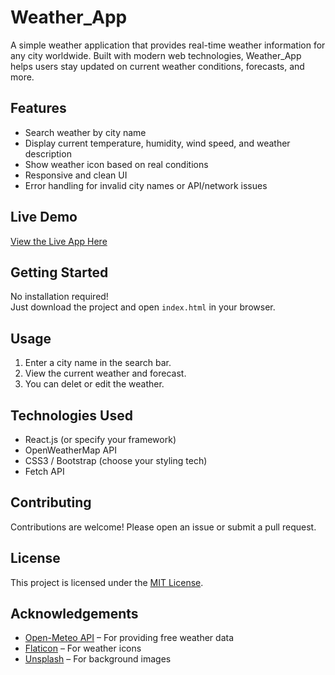 # Weather_App

A simple  weather application that provides real-time weather information for any city worldwide. Built with modern web technologies, Weather_App helps users stay updated on current weather conditions, forecasts, and more.

##  Features

-  Search weather by city name  
-  Display current temperature, humidity, wind speed, and weather description  
-  Show weather icon based on real conditions  
-  Responsive and clean UI  
-  Error handling for invalid city names or API/network issues

## Live Demo

[View the Live App Here](https://praxcedes-kabeya.github.io/weather-app/)  


## Getting Started

No installation required!  
Just  download the project and open `index.html` in your browser.  


## Usage

1. Enter a city name in the search bar.
2. View the current weather and forecast.
3. You can delet or edit the weather.

## Technologies Used

- React.js (or specify your framework)
- OpenWeatherMap API
- CSS3 / Bootstrap (choose your styling tech)
- Fetch API

## Contributing

Contributions are welcome! Please open an issue or submit a pull request.

## License

This project is licensed under the [MIT License](LICENSE).

## Acknowledgements

- [Open-Meteo API](https://open-meteo.com/) – For providing free weather data  
- [Flaticon](https://www.flaticon.com/) – For weather icons  
- [Unsplash](https://unsplash.com/) – For background images  